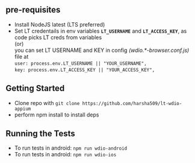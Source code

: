 ## pre-requisites
* Install NodeJS latest (LTS preferred)
* Set LT credentails in env variables **`LT_USERNAME`** and **`LT_ACCESS_KEY`**, as code picks LT creds from variables
<br> (or) <br> you can set LT USERNAME and KEY in config _(wdio.*-browser.conf.js)_ file at     
`user: process.env.LT_USERNAME || "YOUR_USERNAME",`<br>
`key: process.env.LT_ACCESS_KEY || "YOUR_ACCESS_KEY",` 

## Getting Started
* Clone repo with `git clone https://github.com/harsha509/lt-wdio-appium`
* perform npm install to install deps

## Running the Tests

* To run tests in android: `npm run wdio-android` <br>
* To run tests in android: `npm run wdio-ios` <br>

